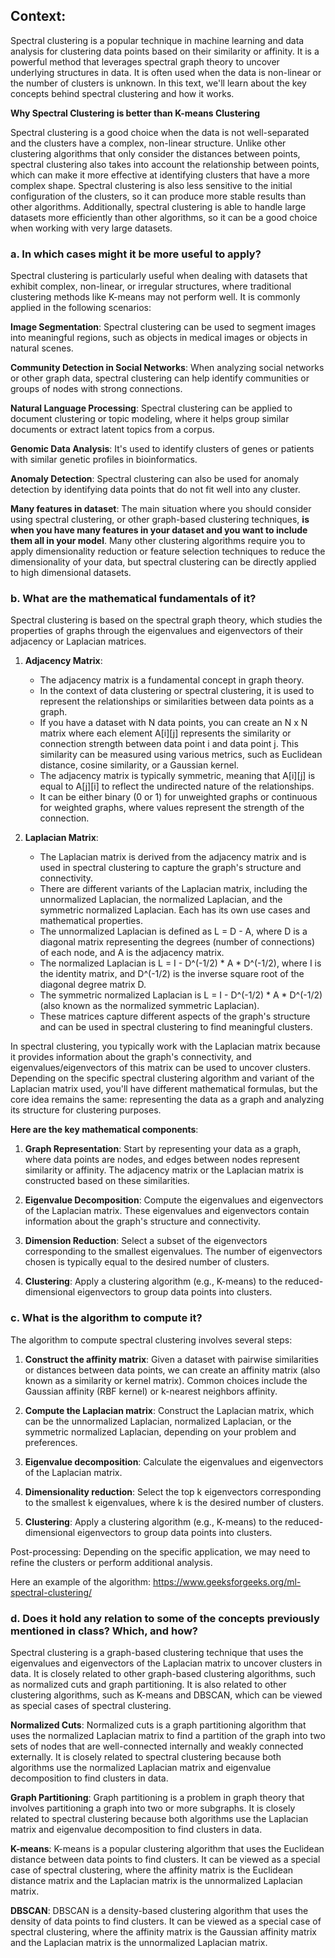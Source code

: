## Context:

Spectral clustering is a popular technique in machine learning and data analysis for clustering data points based on their similarity or affinity. It is a powerful method that leverages spectral graph theory to uncover underlying structures in data. It is often used when the data is non-linear or the number of clusters is unknown. In this text, we'll learn about the key concepts behind spectral clustering and how it works.

**Why Spectral Clustering is better than K-means Clustering**

Spectral clustering is a good choice when the data is not well-separated and the clusters have a complex, non-linear structure. Unlike other clustering algorithms that only consider the distances between points, spectral clustering also takes into account the relationship between points, which can make it more effective at identifying clusters that have a more complex shape. Spectral clustering is also less sensitive to the initial configuration of the clusters, so it can produce more stable results than other algorithms. Additionally, spectral clustering is able to handle large datasets more efficiently than other algorithms, so it can be a good choice when working with very large datasets.

### a. In which cases might it be more useful to apply?

Spectral clustering is particularly useful when dealing with datasets that exhibit complex, non-linear, or irregular structures, where traditional clustering methods like K-means may not perform well. It is commonly applied in the following scenarios:

**Image Segmentation**: Spectral clustering can be used to segment images into meaningful regions, such as objects in medical images or objects in natural scenes.

**Community Detection in Social Networks**: When analyzing social networks or other graph data, spectral clustering can help identify communities or groups of nodes with strong connections.

**Natural Language Processing**: Spectral clustering can be applied to document clustering or topic modeling, where it helps group similar documents or extract latent topics from a corpus.

**Genomic Data Analysis**: It's used to identify clusters of genes or patients with similar genetic profiles in bioinformatics.

**Anomaly Detection**: Spectral clustering can also be used for anomaly detection by identifying data points that do not fit well into any cluster.

**Many features in dataset**: The main situation where you should consider using spectral clustering, or other graph-based clustering techniques, **is when you have many features in your dataset and you want to include them all in your model**. Many other clustering algorithms require you to apply dimensionality reduction or feature selection techniques to reduce the dimensionality of your data, but spectral clustering can be directly applied to high dimensional datasets.

### b. What are the mathematical fundamentals of it?

Spectral clustering is based on the spectral graph theory, which studies the properties of graphs through the eigenvalues and eigenvectors of their adjacency or Laplacian matrices. 

1. **Adjacency Matrix**:
   - The adjacency matrix is a fundamental concept in graph theory.
   - In the context of data clustering or spectral clustering, it is used to represent the relationships or similarities between data points as a graph.
   - If you have a dataset with N data points, you can create an N x N matrix where each element A[i][j] represents the similarity or connection strength between data point i and data point j. This similarity can be measured using various metrics, such as Euclidean distance, cosine similarity, or a Gaussian kernel.
   - The adjacency matrix is typically symmetric, meaning that A[i][j] is equal to A[j][i] to reflect the undirected nature of the relationships.
   - It can be either binary (0 or 1) for unweighted graphs or continuous for weighted graphs, where values represent the strength of the connection.

2. **Laplacian Matrix**:
   - The Laplacian matrix is derived from the adjacency matrix and is used in spectral clustering to capture the graph's structure and connectivity.
   - There are different variants of the Laplacian matrix, including the unnormalized Laplacian, the normalized Laplacian, and the symmetric normalized Laplacian. Each has its own use cases and mathematical properties.
   - The unnormalized Laplacian is defined as L = D - A, where D is a diagonal matrix representing the degrees (number of connections) of each node, and A is the adjacency matrix.
   - The normalized Laplacian is L = I - D^(-1/2) * A * D^(-1/2), where I is the identity matrix, and D^(-1/2) is the inverse square root of the diagonal degree matrix D.
   - The symmetric normalized Laplacian is L = I - D^(-1/2) * A * D^(-1/2) (also known as the normalized symmetric Laplacian).
   - These matrices capture different aspects of the graph's structure and can be used in spectral clustering to find meaningful clusters.

In spectral clustering, you typically work with the Laplacian matrix because it provides information about the graph's connectivity, and eigenvalues/eigenvectors of this matrix can be used to uncover clusters. Depending on the specific spectral clustering algorithm and variant of the Laplacian matrix used, you'll have different mathematical formulas, but the core idea remains the same: representing the data as a graph and analyzing its structure for clustering purposes.

**Here are the key mathematical components**:

1. **Graph Representation**: Start by representing your data as a graph, where data points are nodes, and edges between nodes represent similarity or affinity. The adjacency matrix or the Laplacian matrix is constructed based on these similarities.

2. **Eigenvalue Decomposition**: Compute the eigenvalues and eigenvectors of the Laplacian matrix. These eigenvalues and eigenvectors contain information about the graph's structure and connectivity.

3. **Dimension Reduction**: Select a subset of the eigenvectors corresponding to the smallest eigenvalues. The number of eigenvectors chosen is typically equal to the desired number of clusters.

4. **Clustering**: Apply a clustering algorithm (e.g., K-means) to the reduced-dimensional eigenvectors to group data points into clusters.

### c. What is the algorithm to compute it?
The algorithm to compute spectral clustering involves several steps:

1. **Construct the affinity matrix**: Given a dataset with pairwise similarities or distances between data points, we can create an affinity matrix (also known as a similarity or kernel matrix). Common choices include the Gaussian affinity (RBF kernel) or k-nearest neighbors affinity.

2. **Compute the Laplacian matrix**: Construct the Laplacian matrix, which can be the unnormalized Laplacian, normalized Laplacian, or the symmetric normalized Laplacian, depending on your problem and preferences.

3. **Eigenvalue decomposition**: Calculate the eigenvalues and eigenvectors of the Laplacian matrix.

4. **Dimensionality reduction**: Select the top k eigenvectors corresponding to the smallest k eigenvalues, where k is the desired number of clusters.

5. **Clustering**: Apply a clustering algorithm (e.g., K-means) to the reduced-dimensional eigenvectors to group data points into clusters.

Post-processing: Depending on the specific application, we may need to refine the clusters or perform additional analysis.

Here an example of the algorithm: https://www.geeksforgeeks.org/ml-spectral-clustering/


### d. Does it hold any relation to some of the concepts previously mentioned in class? Which, and how?

Spectral clustering is a graph-based clustering technique that uses the eigenvalues and eigenvectors of the Laplacian matrix to uncover clusters in data. It is closely related to other graph-based clustering algorithms, such as normalized cuts and graph partitioning. It is also related to other clustering algorithms, such as K-means and DBSCAN, which can be viewed as special cases of spectral clustering.

**Normalized Cuts**: Normalized cuts is a graph partitioning algorithm that uses the normalized Laplacian matrix to find a partition of the graph into two sets of nodes that are well-connected internally and weakly connected externally. It is closely related to spectral clustering because both algorithms use the normalized Laplacian matrix and eigenvalue decomposition to find clusters in data.

**Graph Partitioning**: Graph partitioning is a problem in graph theory that involves partitioning a graph into two or more subgraphs. It is closely related to spectral clustering because both algorithms use the Laplacian matrix and eigenvalue decomposition to find clusters in data.

**K-means**: K-means is a popular clustering algorithm that uses the Euclidean distance between data points to find clusters. It can be viewed as a special case of spectral clustering, where the affinity matrix is the Euclidean distance matrix and the Laplacian matrix is the unnormalized Laplacian matrix.

**DBSCAN**: DBSCAN is a density-based clustering algorithm that uses the density of data points to find clusters. It can be viewed as a special case of spectral clustering, where the affinity matrix is the Gaussian affinity matrix and the Laplacian matrix is the unnormalized Laplacian matrix.
